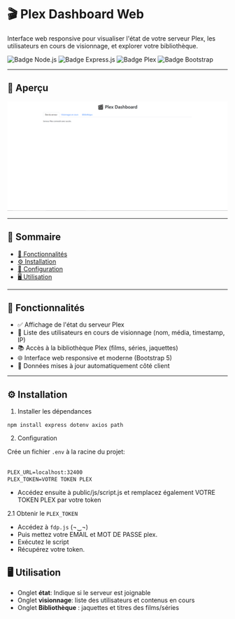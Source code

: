 # 🎬 Plex Dashboard Web

Interface web responsive pour visualiser l'état de votre serveur Plex, les utilisateurs en cours de visionnage, et explorer votre bibliothèque.

![Badge Node.js](https://img.shields.io/badge/Node.js-18.x-green?style=flat-square)
![Badge Express.js](https://img.shields.io/badge/Express.js-4.x-blue?style=flat-square)
![Badge Plex](https://img.shields.io/badge/Plex-API-orange?style=flat-square)
![Badge Bootstrap](https://img.shields.io/badge/Bootstrap-5.3-purple?style=flat-square)

---

## 📸 Aperçu

![dashboard-preview](./assets/preview.png)

---

## 🧭 Sommaire

- [🚀 Fonctionnalités](#-fonctionnalités)
- [⚙️ Installation](#️-installation)
- [🔐 Configuration](#-configuration)
- [🖥 Utilisation](#-utilisation)

---

## 🚀 Fonctionnalités

- ✅ Affichage de l'état du serveur Plex
- 🎥 Liste des utilisateurs en cours de visionnage (nom, média, timestamp, IP)
- 📚 Accès à la bibliothèque Plex (films, séries, jaquettes)
- 🌐 Interface web responsive et moderne (Bootstrap 5)
- 🔄 Données mises à jour automatiquement côté client

---

## ⚙️ Installation


1. Installer les dépendances
```
npm install express dotenv axios path
```

2. Configuration

Crée un fichier ```.env``` à la racine du projet:
```env

PLEX_URL=localhost:32400
PLEX_TOKEN=VOTRE TOKEN PLEX
```
* Accédez ensuite à public/js/script.js et remplacez également VOTRE TOKEN PLEX par votre token

2.1 Obtenir le ```PLEX_TOKEN```

* Accédez à  ```fdp.js``` (¬‿¬)
* Puis mettez votre EMAIL et MOT DE PASSE plex.
* Exécutez le script
* Récupérez votre token.


## 🖥 Utilisation

* Onglet **état**: Indique si le serveur est joignable
* Onglet **visionnage**: liste des utilisateurs et contenus en cours
* Onglet **Bibliothèque** : jaquettes et titres des films/séries



